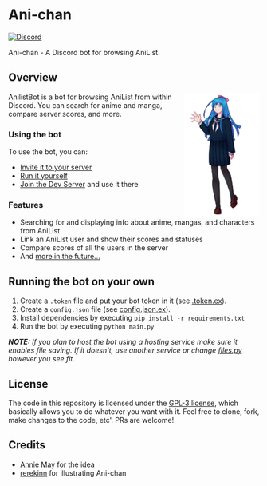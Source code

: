 # Ani-chan

[![Discord](https://img.shields.io/discord/867985175697567744)](https://discord.gg/5s69DV7gwP)

Ani-chan - A Discord bot for browsing AniList.

## Overview

<img src="docs/AC_TP.png" align="right" height=30% width=30%>

AnilistBot is a bot for browsing AniList from within Discord.
You can search for anime and manga, compare server scores, and more.

### Using the bot

To use the bot, you can:

- [Invite it to your server](https://discord.com/api/oauth2/authorize?client_id=861173907644743680&permissions=137439308864&scope=bot)
- [Run it yourself](#running-the-bot)
- [Join the Dev Server](https://discord.gg/5s69DV7gwP) and use it there

### Features 

 - Searching for and displaying info about anime, mangas, and characters from AniList
 - Link an AniList user and show their scores and statuses
 - Compare scores of all the users in the server
 - And [more in the future...](https://github.com/3174N/ani-chan/projects/1)

## Running the bot on your own

1. Create a `.token` file and put your bot token in it (see [.token.ex](.token.ex)).
2. Create a `config.json` file (see [config.json.ex](config.json.ex)).
3. Install dependencies by executing `pip install -r requirements.txt`
4. Run the bot by executing `python main.py`

_**NOTE:** If you plan to host the bot using a hosting service make sure it enables file saving. If it doesn't, use another service or change [files.py](files.py) however you see fit._

## License

The code in this repository is licensed under the [GPL-3 license](LICENSE), which basically allows you to do whatever you want with it.
Feel free to clone, fork, make changes to the code, etc'. PRs are welcome!

## Credits

 - [Annie May](https://github.com/AlexanderColen/Annie-May-Discord-Bot) for the idea
 - [rerekinn](https://instagram.com/rerekinn?utm_medium=copy_link) for illustrating Ani-chan
